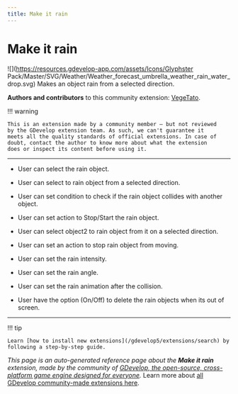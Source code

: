 ```yaml
---
title: Make it rain
---
```

# Make it rain

![](https://resources.gdevelop-app.com/assets/Icons/Glyphster Pack/Master/SVG/Weather/Weather_forecast_umbrella_weather_rain_water_drop.svg)
Makes an object rain from a selected direction.

**Authors and contributors** to this community extension: [VegeTato](https://gd.games/VegeTato).

!!! warning
    
        
    This is an extension made by a community member — but not reviewed
    by the GDevelop extension team. As such, we can't guarantee it
    meets all the quality standards of official extensions. In case of
    doubt, contact the author to know more about what the extension
    does or inspect its content before using it.
    

---

- User can select the rain object.

- User can select to rain object from a selected direction.
- User can set condition to check if the rain object collides with another object.
- User can set action to Stop/Start the rain object.
- User can select object2 to rain object from it on a selected direction.
- User can set an action to stop rain object from moving.
- User can set the rain intensity.
- User can set the rain angle.
- User can set the rain animation after the collision.
- User have the option (On/Off) to delete the rain objects when its out of screen.

---

!!! tip

    Learn [how to install new extensions](/gdevelop5/extensions/search) by following a step-by-step guide.

*This page is an auto-generated reference page about the **Make it rain** extension, made by the community of [GDevelop, the open-source, cross-platform game engine designed for everyone](https://gdevelop.io/).* Learn more about [all GDevelop community-made extensions here](/gdevelop5/extensions).